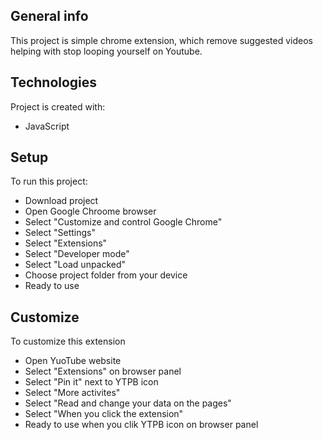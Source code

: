 ## General info
This project is simple chrome extension, which remove suggested videos helping with stop looping yourself on Youtube.

## Technologies
Project is created with:
* JavaScript

## Setup
To run this project:
* Download project
* Open Google Chroome browser
* Select "Customize and control Google Chrome"
* Select "Settings"
* Select "Extensions"
* Select "Developer mode"
* Select "Load unpacked"
* Choose project folder from your device
* Ready to use

## Customize
To customize this extension
* Open YuoTube website
* Select "Extensions" on browser panel
* Select "Pin it" next to YTPB icon
* Select "More activites"
* Select "Read and change your data on the pages"
* Select "When you click the extension"
* Ready to use when you clik YTPB icon on browser panel